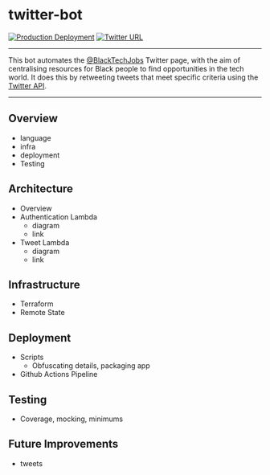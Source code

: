 # twitter-bot

[![Production Deployment][circleci-badge]][production-deployment] [![Twitter URL][twitter-badge]][twitter-profile]

---

This bot automates the [@BlackTechJobs][twitter-profile] Twitter page, with the aim of centralising resources for Black people to find opportunities in the tech world. It does this by retweeting tweets that meet specific criteria using the [Twitter API][twitter-api].

---

## Overview

- language
- infra
- deployment
- Testing

## Architecture

- Overview
- Authentication Lambda
  - diagram
  - link
- Tweet Lambda
  - diagram
  - link

## Infrastructure

- Terraform
- Remote State

## Deployment

- Scripts
  - Obfuscating details, packaging app
- Github Actions Pipeline

## Testing

- Coverage, mocking, minimums

## Future Improvements

- tweets

[circleci-badge]: https://github.com/MugishaU/twitter-bot/actions/workflows/deploy.yml/badge.svg?branch=main
[production-deployment]: https://github.com/MugishaU/twitter-bot/actions/workflows/deploy.yml
[twitter-api]: https://developer.twitter.com/en/docs/twitter-api
[twitter-profile]: https://twitter.com/BlackTechJobs
[twitter-badge]: https://img.shields.io/twitter/url.svg?label=Follow%20%40BlackTechJobs&style=social&url=https%3A%2F%2Ftwitter.com%2FBlackTechJobs

